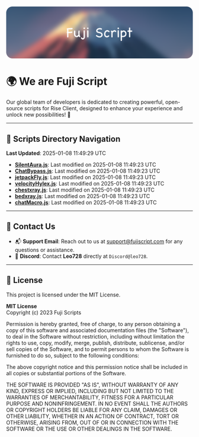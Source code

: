 ![Banner](.github/b.webp)

# 🌍 **We are Fuji Script**

Our global team of developers is dedicated to creating powerful, open-source scripts for Rise Client, designed to enhance your experience and unlock new possibilities! 🌟

---
<!-- SCRIPTS_NAVIGATION_START -->
## 📂 **Scripts Directory Navigation**

**Last Updated**: 2025-01-08 11:49:29 UTC

- **[SilentAura.js](scripts/SilentAura.js)**: Last modified on 2025-01-08 11:49:23 UTC
- **[ChatBypass.js](scripts/ChatBypass.js)**: Last modified on 2025-01-08 11:49:23 UTC
- **[jetpackFly.js](scripts/jetpackFly.js)**: Last modified on 2025-01-08 11:49:23 UTC
- **[velocityHylex.js](scripts/velocityHylex.js)**: Last modified on 2025-01-08 11:49:23 UTC
- **[chestxray.js](scripts/chestxray.js)**: Last modified on 2025-01-08 11:49:23 UTC
- **[bedxray.js](scripts/bedxray.js)**: Last modified on 2025-01-08 11:49:23 UTC
- **[chatMacro.js](scripts/chatMacro.js)**: Last modified on 2025-01-08 11:49:23 UTC

<!-- SCRIPTS_NAVIGATION_END -->

---

## 💬 **Contact Us**  
- 📬 **Support Email**: Reach out to us at [support@fujiscript.com](mailto:support@fujiscript.com) for any questions or assistance.  
- 💬 **Discord**: Contact **Leo728** directly at `Discord@leo728`.

---

## 📜 **License**

This project is licensed under the MIT License.  

**MIT License**  
Copyright (c) 2023 Fuji Scripts  

Permission is hereby granted, free of charge, to any person obtaining a copy of this software and associated documentation files (the "Software"), to deal in the Software without restriction, including without limitation the rights to use, copy, modify, merge, publish, distribute, sublicense, and/or sell copies of the Software, and to permit persons to whom the Software is furnished to do so, subject to the following conditions:  

The above copyright notice and this permission notice shall be included in all copies or substantial portions of the Software.  

THE SOFTWARE IS PROVIDED "AS IS", WITHOUT WARRANTY OF ANY KIND, EXPRESS OR IMPLIED, INCLUDING BUT NOT LIMITED TO THE WARRANTIES OF MERCHANTABILITY, FITNESS FOR A PARTICULAR PURPOSE AND NONINFRINGEMENT. IN NO EVENT SHALL THE AUTHORS OR COPYRIGHT HOLDERS BE LIABLE FOR ANY CLAIM, DAMAGES OR OTHER LIABILITY, WHETHER IN AN ACTION OF CONTRACT, TORT OR OTHERWISE, ARISING FROM, OUT OF OR IN CONNECTION WITH THE SOFTWARE OR THE USE OR OTHER DEALINGS IN THE SOFTWARE.  
